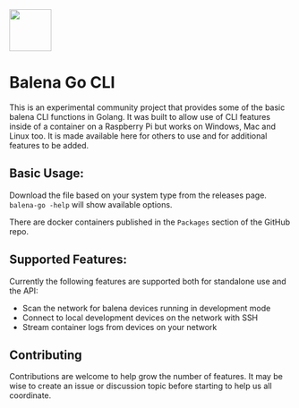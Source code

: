 <img src="https://raw.githubusercontent.com/balena-labs-research/apps-logo/main/logo.png" width="75" />

# Balena Go CLI

This is an experimental community project that provides some of the basic balena CLI functions in Golang. It was built to allow use of CLI features inside of a container on a Raspberry Pi but works on Windows, Mac and Linux too. It is made available here for others to use and for additional features to be added.

## Basic Usage:

Download the file based on your system type from the releases page. `balena-go -help` will show available options.

There are docker containers published in the `Packages` section of the GitHub repo.

## Supported Features:

Currently the following features are supported both for standalone use and the API:

- Scan the network for balena devices running in development mode
- Connect to local development devices on the network with SSH
- Stream container logs from devices on your network

## Contributing

Contributions are welcome to help grow the number of features. It may be wise to create an issue or discussion topic before starting to help us all coordinate.
